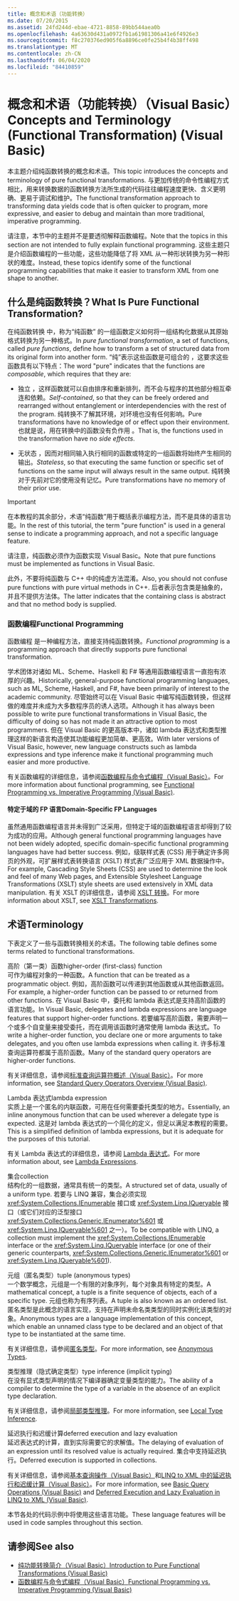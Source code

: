 ```yaml
---
title: 概念和术语（功能转换）
ms.date: 07/20/2015
ms.assetid: 24fd244d-ebae-4721-8858-89bb544aea0b
ms.openlocfilehash: 4a63630d431a0972fb1a61981306a41e6f4926e3
ms.sourcegitcommit: f8c270376ed905f6a8896ce0fe25b4f4b38ff498
ms.translationtype: MT
ms.contentlocale: zh-CN
ms.lasthandoff: 06/04/2020
ms.locfileid: "84410859"
---
```

# <a name="concepts-and-terminology-functional-transformation-visual-basic"></a><span data-ttu-id="5ab31-102">概念和术语（功能转换）（Visual Basic）</span><span class="sxs-lookup"><span data-stu-id="5ab31-102">Concepts and Terminology (Functional Transformation) (Visual Basic)</span></span>
<span data-ttu-id="5ab31-103">本主题介绍纯函数转换的概念和术语。</span><span class="sxs-lookup"><span data-stu-id="5ab31-103">This topic introduces the concepts and terminology of pure functional transformations.</span></span> <span data-ttu-id="5ab31-104">与更加传统的命令性编程方式相比，用来转换数据的函数转换方法所生成的代码往往编程速度更快、含义更明确、更易于调试和维护。</span><span class="sxs-lookup"><span data-stu-id="5ab31-104">The functional transformation approach to transforming data yields code that is often quicker to program, more expressive, and easier to debug and maintain than more traditional, imperative programming.</span></span>

<span data-ttu-id="5ab31-105">请注意，本节中的主题并不是要透彻解释函数编程。</span><span class="sxs-lookup"><span data-stu-id="5ab31-105">Note that the topics in this section are not intended to fully explain functional programming.</span></span> <span data-ttu-id="5ab31-106">这些主题只是介绍函数编程的一些功能，这些功能降低了将 XML 从一种形状转换为另一种形状的难度。</span><span class="sxs-lookup"><span data-stu-id="5ab31-106">Instead, these topics identify some of the functional programming capabilities that make it easier to transform XML from one shape to another.</span></span>

## <a name="what-is-pure-functional-transformation"></a><span data-ttu-id="5ab31-107">什么是纯函数转换？</span><span class="sxs-lookup"><span data-stu-id="5ab31-107">What Is Pure Functional Transformation?</span></span>

<span data-ttu-id="5ab31-108">在纯函数转换  中，称为“纯函数”  的一组函数定义如何将一组结构化数据从其原始格式转换为另一种格式。</span><span class="sxs-lookup"><span data-stu-id="5ab31-108">In *pure functional transformation*, a set of functions, called *pure functions*, define how to transform a set of structured data from its original form into another form.</span></span> <span data-ttu-id="5ab31-109">“纯”表示这些函数是可组合的  ，这要求这些函数具有以下特点：</span><span class="sxs-lookup"><span data-stu-id="5ab31-109">The word "pure" indicates that the functions are *composable*, which requires that they are:</span></span>

- <span data-ttu-id="5ab31-110">独立  ，这样函数就可以自由排序和重新排列，而不会与程序的其他部分相互牵连和依赖。</span><span class="sxs-lookup"><span data-stu-id="5ab31-110">*Self-contained*, so that they can be freely ordered and rearranged without entanglement or interdependencies with the rest of the program.</span></span> <span data-ttu-id="5ab31-111">纯转换不了解其环境，对环境也没有任何影响。</span><span class="sxs-lookup"><span data-stu-id="5ab31-111">Pure transformations have no knowledge of or effect upon their environment.</span></span> <span data-ttu-id="5ab31-112">也就是说，用在转换中的函数没有负作用  。</span><span class="sxs-lookup"><span data-stu-id="5ab31-112">That is, the functions used in the transformation have no *side effects*.</span></span>

- <span data-ttu-id="5ab31-113">无状态  ，因而对相同输入执行相同的函数或特定的一组函数将始终产生相同的输出。</span><span class="sxs-lookup"><span data-stu-id="5ab31-113">*Stateless*, so that executing the same function or specific set of functions on the same input will always result in the same output.</span></span> <span data-ttu-id="5ab31-114">纯转换对于先前对它的使用没有记忆。</span><span class="sxs-lookup"><span data-stu-id="5ab31-114">Pure transformations have no memory of their prior use.</span></span>

> [!IMPORTANT]
> <span data-ttu-id="5ab31-115">在本教程的其余部分，术语“纯函数”用于概括表示编程方法，而不是具体的语言功能。</span><span class="sxs-lookup"><span data-stu-id="5ab31-115">In the rest of this tutorial, the term "pure function" is used in a general sense to indicate a programming approach, and not a specific language feature.</span></span>
>
> <span data-ttu-id="5ab31-116">请注意，纯函数必须作为函数实现 Visual Basic。</span><span class="sxs-lookup"><span data-stu-id="5ab31-116">Note that pure functions must be implemented as functions in Visual Basic.</span></span>
>
> <span data-ttu-id="5ab31-117">此外，不要将纯函数与 C++ 中的纯虚方法混淆。</span><span class="sxs-lookup"><span data-stu-id="5ab31-117">Also, you should not confuse pure functions with pure virtual methods in C++.</span></span> <span data-ttu-id="5ab31-118">后者表示包含类是抽象的，并且不提供方法体。</span><span class="sxs-lookup"><span data-stu-id="5ab31-118">The latter indicates that the containing class is abstract and that no method body is supplied.</span></span>

### <a name="functional-programming"></a><span data-ttu-id="5ab31-119">函数编程</span><span class="sxs-lookup"><span data-stu-id="5ab31-119">Functional Programming</span></span>

<span data-ttu-id="5ab31-120">函数编程  是一种编程方法，直接支持纯函数转换。</span><span class="sxs-lookup"><span data-stu-id="5ab31-120">*Functional programming* is a programming approach that directly supports pure functional transformation.</span></span>

<span data-ttu-id="5ab31-121">学术团体对诸如 ML、Scheme、Haskell 和 F# 等通用函数编程语言一直抱有浓厚的兴趣。</span><span class="sxs-lookup"><span data-stu-id="5ab31-121">Historically, general-purpose functional programming languages, such as ML, Scheme, Haskell, and F#, have been primarily of interest to the academic community.</span></span> <span data-ttu-id="5ab31-122">尽管始终可以在 Visual Basic 中编写纯函数转换，但这样做的难度并未成为大多数程序员的诱人选项。</span><span class="sxs-lookup"><span data-stu-id="5ab31-122">Although it has always been possible to write pure functional transformations in Visual Basic, the difficulty of doing so has not made it an attractive option to most programmers.</span></span> <span data-ttu-id="5ab31-123">但在 Visual Basic 的更高版本中，诸如 lambda 表达式和类型推理这样的新语言构造使其功能编程更加简单、更高效。</span><span class="sxs-lookup"><span data-stu-id="5ab31-123">With later versions of Visual Basic, however, new language constructs such as lambda expressions and type inference make it functional programming much easier and more productive.</span></span>

<span data-ttu-id="5ab31-124">有关函数编程的详细信息，请参阅[函数编程与命令式编程（Visual Basic）](functional-programming-vs-imperative-programming.md)。</span><span class="sxs-lookup"><span data-stu-id="5ab31-124">For more information about functional programming, see [Functional Programming vs. Imperative Programming (Visual Basic)](functional-programming-vs-imperative-programming.md).</span></span>

#### <a name="domain-specific-fp-languages"></a><span data-ttu-id="5ab31-125">特定于域的 FP 语言</span><span class="sxs-lookup"><span data-stu-id="5ab31-125">Domain-Specific FP Languages</span></span>

<span data-ttu-id="5ab31-126">虽然通用函数编程语言并未得到广泛采用，但特定于域的函数编程语言却得到了较为成功的应用。</span><span class="sxs-lookup"><span data-stu-id="5ab31-126">Although general functional programming languages have not been widely adopted, specific domain-specific functional programming languages have had better success.</span></span> <span data-ttu-id="5ab31-127">例如，级联样式表 (CSS) 用于确定许多网页的外观，可扩展样式表转换语言 (XSLT) 样式表广泛应用于 XML 数据操作中。</span><span class="sxs-lookup"><span data-stu-id="5ab31-127">For example, Cascading Style Sheets (CSS) are used to determine the look and feel of many Web pages, and Extensible Stylesheet Language Transformations (XSLT) style sheets are used extensively in XML data manipulation.</span></span> <span data-ttu-id="5ab31-128">有关 XSLT 的详细信息，请参阅 [XSLT 转换](../../../../standard/data/xml/xslt-transformations.md)。</span><span class="sxs-lookup"><span data-stu-id="5ab31-128">For more information about XSLT, see [XSLT Transformations](../../../../standard/data/xml/xslt-transformations.md).</span></span>

## <a name="terminology"></a><span data-ttu-id="5ab31-129">术语</span><span class="sxs-lookup"><span data-stu-id="5ab31-129">Terminology</span></span>

<span data-ttu-id="5ab31-130">下表定义了一些与函数转换相关的术语。</span><span class="sxs-lookup"><span data-stu-id="5ab31-130">The following table defines some terms related to functional transformations.</span></span>

<span data-ttu-id="5ab31-131">高阶（第一类）函数</span><span class="sxs-lookup"><span data-stu-id="5ab31-131">higher-order (first-class) function </span></span>\
<span data-ttu-id="5ab31-132">可作为编程对象的一种函数。</span><span class="sxs-lookup"><span data-stu-id="5ab31-132">A function that can be treated as a programmatic object.</span></span> <span data-ttu-id="5ab31-133">例如，高阶函数可以传递到其他函数或从其他函数返回。</span><span class="sxs-lookup"><span data-stu-id="5ab31-133">For example, a higher-order function can be passed to or returned from other functions.</span></span> <span data-ttu-id="5ab31-134">在 Visual Basic 中，委托和 lambda 表达式是支持高阶函数的语言功能。</span><span class="sxs-lookup"><span data-stu-id="5ab31-134">In Visual Basic, delegates and lambda expressions are language features that support higher-order functions.</span></span> <span data-ttu-id="5ab31-135">若要编写高阶函数，需要声明一个或多个自变量来接受委托，而在调用该函数时通常使用 lambda 表达式。</span><span class="sxs-lookup"><span data-stu-id="5ab31-135">To write a higher-order function, you declare one or more arguments to take delegates, and you often use lambda expressions when calling it.</span></span> <span data-ttu-id="5ab31-136">许多标准查询运算符都属于高阶函数。</span><span class="sxs-lookup"><span data-stu-id="5ab31-136">Many of the standard query operators are higher-order functions.</span></span>

<span data-ttu-id="5ab31-137">有关详细信息，请参阅[标准查询运算符概述（Visual Basic）](standard-query-operators-overview.md)。</span><span class="sxs-lookup"><span data-stu-id="5ab31-137">For more information, see [Standard Query Operators Overview (Visual Basic)](standard-query-operators-overview.md).</span></span>

<span data-ttu-id="5ab31-138">Lambda 表达式</span><span class="sxs-lookup"><span data-stu-id="5ab31-138">lambda expression </span></span>\
<span data-ttu-id="5ab31-139">实质上是一个匿名的内联函数，可用在任何需要委托类型的地方。</span><span class="sxs-lookup"><span data-stu-id="5ab31-139">Essentially, an inline anonymous function that can be used wherever a delegate type is expected.</span></span> <span data-ttu-id="5ab31-140">这是对 lambda 表达式的一个简化的定义，但足以满足本教程的需要。</span><span class="sxs-lookup"><span data-stu-id="5ab31-140">This is a simplified definition of lambda expressions, but it is adequate for the purposes of this tutorial.</span></span>

<span data-ttu-id="5ab31-141">有关 Lambda 表达式的详细信息，请参阅 [Lambda 表达式](../../language-features/procedures/lambda-expressions.md)。</span><span class="sxs-lookup"><span data-stu-id="5ab31-141">For more information about, see [Lambda Expressions](../../language-features/procedures/lambda-expressions.md).</span></span>

<span data-ttu-id="5ab31-142">集合</span><span class="sxs-lookup"><span data-stu-id="5ab31-142">collection </span></span>\
<span data-ttu-id="5ab31-143">结构化的一组数据，通常具有统一的类型。</span><span class="sxs-lookup"><span data-stu-id="5ab31-143">A structured set of data, usually of a uniform type.</span></span> <span data-ttu-id="5ab31-144">若要与 LINQ 兼容，集合必须实现 <xref:System.Collections.IEnumerable> 接口或 <xref:System.Linq.IQueryable> 接口（或它们对应的泛型接口 <xref:System.Collections.Generic.IEnumerator%601> 或 <xref:System.Linq.IQueryable%601> 之一）。</span><span class="sxs-lookup"><span data-stu-id="5ab31-144">To be compatible with LINQ, a collection must implement the <xref:System.Collections.IEnumerable> interface or the <xref:System.Linq.IQueryable> interface (or one of their generic counterparts, <xref:System.Collections.Generic.IEnumerator%601> or <xref:System.Linq.IQueryable%601>).</span></span>

<span data-ttu-id="5ab31-145">元组（匿名类型）</span><span class="sxs-lookup"><span data-stu-id="5ab31-145">tuple (anonymous types) </span></span>\
<span data-ttu-id="5ab31-146">一个数学概念，元组是一个有限的对象序列，每个对象具有特定的类型。</span><span class="sxs-lookup"><span data-stu-id="5ab31-146">A mathematical concept, a tuple is a finite sequence of objects, each of a specific type.</span></span> <span data-ttu-id="5ab31-147">元组也称为有序列表。</span><span class="sxs-lookup"><span data-stu-id="5ab31-147">A tuple is also known as an ordered list.</span></span> <span data-ttu-id="5ab31-148">匿名类型是此概念的语言实现，支持在声明未命名类类型的同时实例化该类型的对象。</span><span class="sxs-lookup"><span data-stu-id="5ab31-148">Anonymous types are a language implementation of this concept, which enable an unnamed class type to be declared and an object of that type to be instantiated at the same time.</span></span>

<span data-ttu-id="5ab31-149">有关详细信息，请参阅[匿名类型](../../language-features/objects-and-classes/anonymous-types.md)。</span><span class="sxs-lookup"><span data-stu-id="5ab31-149">For more information, see  [Anonymous Types](../../language-features/objects-and-classes/anonymous-types.md).</span></span>

<span data-ttu-id="5ab31-150">类型推理（隐式确定类型）</span><span class="sxs-lookup"><span data-stu-id="5ab31-150">type inference (implicit typing) </span></span>\
<span data-ttu-id="5ab31-151">在没有显式类型声明的情况下编译器确定变量类型的能力。</span><span class="sxs-lookup"><span data-stu-id="5ab31-151">The ability of a compiler to determine the type of a variable in the absence of an explicit type declaration.</span></span>

<span data-ttu-id="5ab31-152">有关详细信息，请参阅[局部类型推理](../../language-features/variables/local-type-inference.md)。</span><span class="sxs-lookup"><span data-stu-id="5ab31-152">For more information, see [Local Type Inference](../../language-features/variables/local-type-inference.md).</span></span>

<span data-ttu-id="5ab31-153">延迟执行和迟缓计算</span><span class="sxs-lookup"><span data-stu-id="5ab31-153">deferred execution and lazy evaluation </span></span>\
<span data-ttu-id="5ab31-154">延迟表达式的计算，直到实际需要它的求解值。</span><span class="sxs-lookup"><span data-stu-id="5ab31-154">The delaying of evaluation of an expression until its resolved value is actually required.</span></span> <span data-ttu-id="5ab31-155">集合中支持延迟执行。</span><span class="sxs-lookup"><span data-stu-id="5ab31-155">Deferred execution is supported in collections.</span></span>

<span data-ttu-id="5ab31-156">有关详细信息，请参阅[基本查询操作（Visual Basic）](basic-query-operations.md)和[LINQ to XML 中的延迟执行和迟缓计算（Visual Basic）](deferred-execution-and-lazy-evaluation-in-linq-to-xml.md)。</span><span class="sxs-lookup"><span data-stu-id="5ab31-156">For more information, see [Basic Query Operations (Visual Basic)](basic-query-operations.md) and [Deferred Execution and Lazy Evaluation in LINQ to XML (Visual Basic)](deferred-execution-and-lazy-evaluation-in-linq-to-xml.md).</span></span>

<span data-ttu-id="5ab31-157">本节各处的代码示例中将使用这些语言功能。</span><span class="sxs-lookup"><span data-stu-id="5ab31-157">These language features will be used in code samples throughout this section.</span></span>

## <a name="see-also"></a><span data-ttu-id="5ab31-158">请参阅</span><span class="sxs-lookup"><span data-stu-id="5ab31-158">See also</span></span>

- [<span data-ttu-id="5ab31-159">纯功能转换简介（Visual Basic）</span><span class="sxs-lookup"><span data-stu-id="5ab31-159">Introduction to Pure Functional Transformations (Visual Basic)</span></span>](introduction-to-pure-functional-transformations.md)
- [<span data-ttu-id="5ab31-160">函数编程与命令式编程（Visual Basic）</span><span class="sxs-lookup"><span data-stu-id="5ab31-160">Functional Programming vs. Imperative Programming (Visual Basic)</span></span>](functional-programming-vs-imperative-programming.md)
